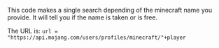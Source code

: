 This code makes a single search depending of the minecraft name you provide. It will tell you if the name is taken or is free.

The URL is:
```url = "https://api.mojang.com/users/profiles/minecraft/"+player```